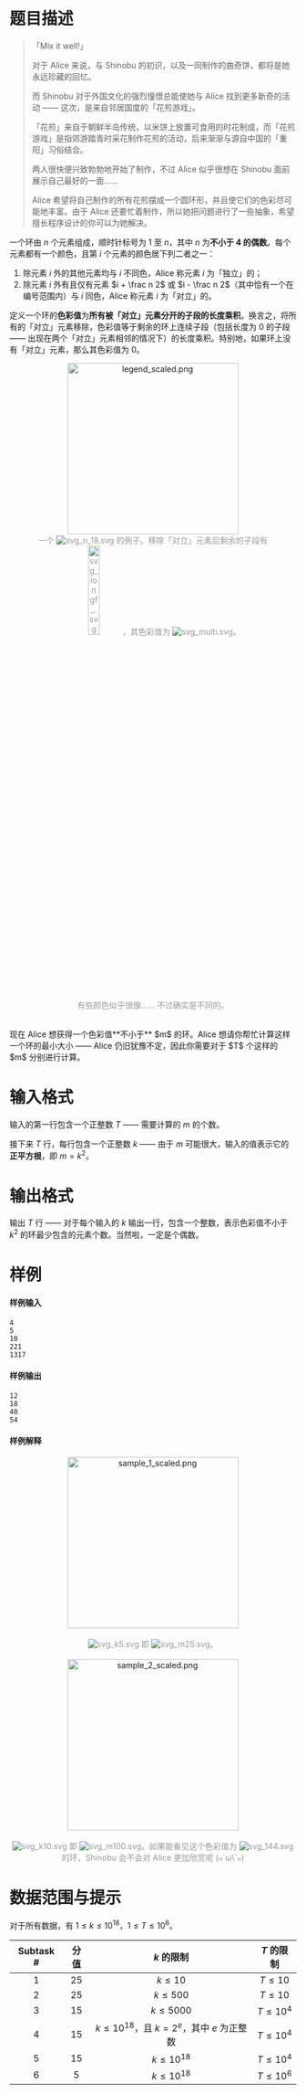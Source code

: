 
# 题目描述

> 「Mix it well!」
>
> 对于 Alice 来说，与 Shinobu 的初识，以及一同制作的曲奇饼，都将是她永远珍藏的回忆。
>
> 而 Shinobu 对于外国文化的强烈憧憬总能使她与 Alice 找到更多新奇的活动 —— 这次，是来自邻居国度的「花煎游戏」。
>
> 「花煎」来自于朝鲜半岛传统，以米饼上放置可食用的时花制成，而「花煎游戏」是指郊游踏青时采花制作花煎的活动，后来渐渐与源自中国的「重阳」习俗结合。
>
> 两人很快便兴致勃勃地开始了制作，不过 Alice 似乎很想在 Shinobu 面前展示自己最好的一面……
>
> Alice 希望将自己制作的所有花煎摆成一个圆环形，并且使它们的色彩尽可能地丰富。由于 Alice 还要忙着制作，所以她把问题进行了一些抽象，希望擅长程序设计的你可以为她解决。

一个环由 $n$ 个元素组成，顺时针标号为 $1$ 至 $n$，其中 $n$ 为**不小于 $\mathbf{4}$ 的偶数**。每个元素都有一个颜色，且第 $i$ 个元素的颜色居下列二者之一：
1. 除元素 $i$ 外的其他元素均与 $i$ 不同色，Alice 称元素 $i$ 为「独立」的；
2. 除元素 $i$ 外有且仅有元素 $i + \frac n 2$ 或 $i - \frac n 2$（其中恰有一个在编号范围内）与 $i$ 同色，Alice 称元素 $i$ 为「对立」的。

定义一个环的**色彩值**为**所有被「对立」元素分开的子段的长度乘积**。换言之，将所有的「对立」元素移除，色彩值等于剩余的环上连续子段（包括长度为 $0$ 的子段 —— 出现在两个「对立」元素相邻的情况下）的长度乘积。特别地，如果环上没有「对立」元素，那么其色彩值为 $0$。

<center><img alt='legend_scaled.png' src="/source/loj/533/img/aHR0cHM6Ly9pLmxvbGkubmV0LzIwMTcvMTAvMjEvNTllYWNiNDUzMTg2ZC5wbmc=.png" width='300px' /></center>
<div style='text-align: center; color: #999'>
    一个 <img src="/source/loj/533/img/aHR0cHM6Ly9sb2otaW1nLnVweXVuLm1lbmNpLm1lbXNldDAuY24vMjAxOS8wNC8zMC81Y2M3ZmExYWQzNDU2LnN2Zw==.svg" alt="svg_n_18.svg" title="svg_n_18.svg" /> 的例子。移除「对立」元素后剩余的子段有 <img width=20% src="/source/loj/533/img/aHR0cHM6Ly9sb2otaW1nLnVweXVuLm1lbmNpLm1lbXNldDAuY24vMjAxOS8wNC8zMC81Y2M3ZmI4NDZkMGMxLnN2Zw==.svg" alt="svg_longf_.svg" title="svg_longf_.svg" />，其色彩值为 <img src="/source/loj/533/img/aHR0cHM6Ly9sb2otaW1nLnVweXVuLm1lbmNpLm1lbXNldDAuY24vMjAxOS8wNC8zMC81Y2M3ZmExOWViYTY1LnN2Zw==.svg" alt="svg_multi.svg" title="svg_multi.svg" />。


有些颜色似乎很像…… 不过确实是不同的。
</div>




<br>
现在 Alice 想获得一个色彩值**不小于** $m$ 的环。Alice 想请你帮忙计算这样一个环的最小大小 —— Alice 仍旧犹豫不定，因此你需要对于 $T$ 个这样的 $m$ 分别进行计算。

# 输入格式

输入的第一行包含一个正整数 $T$ —— 需要计算的 $m$ 的个数。

接下来 $T$ 行，每行包含一个正整数 $k$ —— 由于 $m$ 可能很大，输入的值表示它的**正平方根**，即 $m = k^2$。

# 输出格式

输出 $T$ 行 —— 对于每个输入的 $k$ 输出一行，包含一个整数，表示色彩值不小于 $k^2$ 的环最少包含的元素个数。当然啦，一定是个偶数。

# 样例

#### 样例输入
```plain
4
5
10
221
1317
```

#### 样例输出
```plain
12
18
40
54
```

#### 样例解释

<center><img alt='sample_1_scaled.png' src="/source/loj/533/img/aHR0cHM6Ly9pLmxvbGkubmV0LzIwMTcvMTAvMjEvNTllYWUzM2ViZTY2OC5wbmc=.png" width='300px' /></center>
<br>
<div style='text-align: center; color: #999'><img src="/source/loj/533/img/aHR0cHM6Ly9sb2otaW1nLnVweXVuLm1lbmNpLm1lbXNldDAuY24vMjAxOS8wNC8zMC81Y2M3ZmExOThhNzEyLnN2Zw==.svg" alt="svg_k5.svg" title="svg_k5.svg" /> 即 
<img src="/source/loj/533/img/aHR0cHM6Ly9sb2otaW1nLnVweXVuLm1lbmNpLm1lbXNldDAuY24vMjAxOS8wNC8zMC81Y2M3ZmExOTRmMjcwLnN2Zw==.svg" alt="svg_m25.svg" title="svg_m25.svg" />。</div>

<br>

<center><img alt='sample_2_scaled.png' src='https://i.loli.net/2017/10/21/59eae33ec5e3f.png' width='300px' /></center>
<br>
<div style='text-align: center; color: #999'>
<img src="/source/loj/533/img/aHR0cHM6Ly9sb2otaW1nLnVweXVuLm1lbmNpLm1lbXNldDAuY24vMjAxOS8wNC8zMC81Y2M3ZmExYTg5M2E3LnN2Zw==.svg" alt="svg_k10.svg" title="svg_k10.svg" /> 即 
<img src="/source/loj/533/img/aHR0cHM6Ly9sb2otaW1nLnVweXVuLm1lbmNpLm1lbXNldDAuY24vMjAxOS8wNC8zMC81Y2M3ZmExOWMwZjhlLnN2Zw==.svg" alt="svg_m100.svg" title="svg_m100.svg" />。如果能看见这个色彩值为 <img src="/source/loj/533/img/aHR0cHM6Ly9sb2otaW1nLnVweXVuLm1lbmNpLm1lbXNldDAuY24vMjAxOS8wNC8zMC81Y2M3ZmE4MzdkNzU5LnN2Zw==.svg" alt="svg_144.svg" title="svg_144.svg" /> 的环，Shinobu 会不会对 Alice 更加欣赏呢 (๑´ω\`๑)</div>

# 数据范围与提示

对于所有数据，有 $1 \leq k \leq 10^{18}$，$1 \leq T \leq 10^6$。

| Subtask # | 分值 | $k$ 的限制 | $T$ 的限制 |
|:--:|:--:|:--:|:--:|
| 1 | $25$ | $k \leq 10$ | $T \leq 10$ |
| 2 | $25$ | $k \leq 500$ | $T \leq 10$ |
| 3 | $15$ | $k \leq 5000$ | $T \leq 10^4$ |
| 4 | $15$ | $k \leq 10^{18}$，且 $k = 2^e$，其中 $e$ 为正整数 | $T \leq 10^4$ |
| 5 | $15$ | $k \leq 10^{18}$ | $T \leq 10^4$ |
| 6 | $5$ | $k \leq 10^{18}$ | $T \leq 10^6$ |

